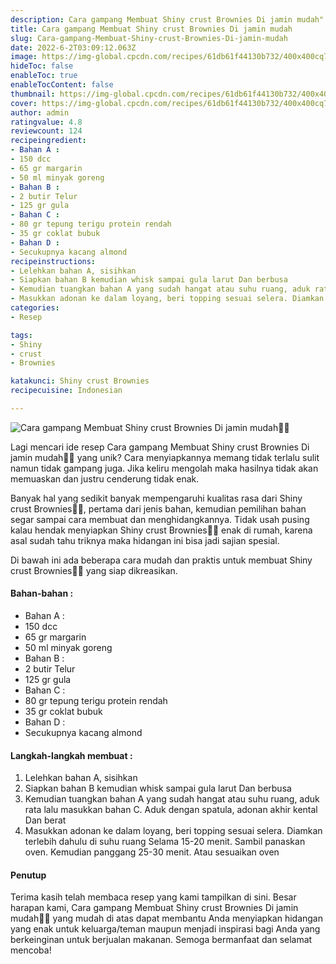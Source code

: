 ```yaml
---
description: Cara gampang Membuat Shiny crust Brownies Di jamin mudah"
title: Cara gampang Membuat Shiny crust Brownies Di jamin mudah
slug: Cara-gampang-Membuat-Shiny-crust-Brownies-Di-jamin-mudah
date: 2022-6-2T03:09:12.063Z
image: https://img-global.cpcdn.com/recipes/61db61f44130b732/400x400cq70/photo.jpg
hideToc: false
enableToc: true
enableTocContent: false
thumbnail: https://img-global.cpcdn.com/recipes/61db61f44130b732/400x400cq70/photo.jpg
cover: https://img-global.cpcdn.com/recipes/61db61f44130b732/400x400cq70/photo.jpg
author: admin
ratingvalue: 4.8
reviewcount: 124
recipeingredient:
- Bahan A :
- 150 dcc
- 65 gr margarin
- 50 ml minyak goreng
- Bahan B :
- 2 butir Telur
- 125 gr gula
- Bahan C :
- 80 gr tepung terigu protein rendah
- 35 gr coklat bubuk
- Bahan D :
- Secukupnya kacang almond
recipeinstructions:
- Lelehkan bahan A, sisihkan
- Siapkan bahan B kemudian whisk sampai gula larut Dan berbusa
- Kemudian tuangkan bahan A yang sudah hangat atau suhu ruang, aduk rata lalu masukkan bahan C. Aduk dengan spatula, adonan akhir kental Dan berat
- Masukkan adonan ke dalam loyang, beri topping sesuai selera. Diamkan terlebih dahulu di suhu ruang Selama 15-20 menit. Sambil panaskan oven. Kemudian panggang 25-30 menit. Atau sesuaikan oven
categories:
- Resep

tags:
- Shiny
- crust
- Brownies

katakunci: Shiny crust Brownies
recipecuisine: Indonesian

---
```


![Cara gampang Membuat Shiny crust Brownies Di jamin mudah👩‍🍳](https://img-global.cpcdn.com/recipes/61db61f44130b732/400x400cq70/photo.jpg)

Lagi mencari ide resep Cara gampang Membuat Shiny crust Brownies Di jamin mudah👩‍🍳 yang unik? Cara menyiapkannya memang tidak terlalu sulit namun tidak gampang juga. Jika keliru mengolah maka hasilnya tidak akan memuaskan dan justru cenderung tidak enak.

Banyak hal yang sedikit banyak mempengaruhi kualitas rasa dari Shiny crust Brownies👩‍🍳, pertama dari jenis bahan, kemudian pemilihan bahan segar sampai cara membuat dan menghidangkannya. Tidak usah pusing kalau hendak menyiapkan Shiny crust Brownies👩‍🍳 enak di rumah, karena asal sudah tahu triknya maka hidangan ini bisa jadi sajian spesial.

Di bawah ini ada beberapa cara mudah dan praktis untuk membuat Shiny crust Brownies👩‍🍳 yang siap dikreasikan.

<!--inarticleads1-->

#### Bahan-bahan :

- Bahan A :
- 150 dcc
- 65 gr margarin
- 50 ml minyak goreng
- Bahan B :
- 2 butir Telur
- 125 gr gula
- Bahan C :
- 80 gr tepung terigu protein rendah
- 35 gr coklat bubuk
- Bahan D :
- Secukupnya kacang almond

<!--inarticleads2-->

#### Langkah-langkah membuat :

1. Lelehkan bahan A, sisihkan
1. Siapkan bahan B kemudian whisk sampai gula larut Dan berbusa
1. Kemudian tuangkan bahan A yang sudah hangat atau suhu ruang, aduk rata lalu masukkan bahan C. Aduk dengan spatula, adonan akhir kental Dan berat
1. Masukkan adonan ke dalam loyang, beri topping sesuai selera. Diamkan terlebih dahulu di suhu ruang Selama 15-20 menit. Sambil panaskan oven. Kemudian panggang 25-30 menit. Atau sesuaikan oven

#### Penutup

Terima kasih telah membaca resep yang kami tampilkan di sini. Besar harapan kami, Cara gampang Membuat Shiny crust Brownies Di jamin mudah👩‍🍳 yang mudah di atas dapat membantu Anda menyiapkan hidangan yang enak untuk keluarga/teman maupun menjadi inspirasi bagi Anda yang berkeinginan untuk berjualan makanan. Semoga bermanfaat dan selamat mencoba!